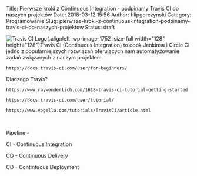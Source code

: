 Title: Pierwsze kroki z Continuous Integration - podpinamy Travis CI do naszych projektów
Date: 2018-03-12 15:56
Author: filipgorczynski
Category: Programowanie
Slug: pierwsze-kroki-z-continuous-integration-podpinamy-travis-ci-do-naszych-projektow
Status: draft

![Travis CI Logo](https://filipgorczynski.files.wordpress.com/2018/03/travisci-logo.png){.alignleft .wp-image-1752 .size-full width="128" height="128"}Travis CI (Continuous Integration) to obok Jenkinsa i Circle CI jedno z popularniejszych rozwiązań oferujących nam automatyzowanie zadań związanych z naszym projektem.

`https://docs.travis-ci.com/user/for-beginners/`

Dlaczego Travis?

`https://www.raywenderlich.com/1618-travis-ci-tutorial-getting-started`

`https://docs.travis-ci.com/user/tutorial/`

`https://www.vogella.com/tutorials/TravisCi/article.html`

 

Pipeline -

CI - Continuous Integration

CD - Continuous Delivery

CD - Contintuous Deployment
